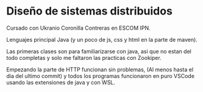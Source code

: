 # Diseño de sistemas distribuidos

Cursado con Ukranio Coronilla Contreras en ESCOM IPN.

Lenguajes principal Java (y un poco de js, css y html en la parte de maven).

Las primeras clases son para familiarizarse con java, asi que no estan del todo completas y solo me faltaron las practicas con Zookiper.

Empezando la parte de HTTP funcionan sin problemas, (Al menos hasta el dia del ultimo commit) y todos los programas funcionaron en puro VSCode usando las extensiones de java y con WSL.
